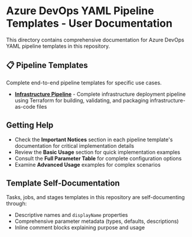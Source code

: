 # Azure DevOps YAML Pipeline Templates - User Documentation

This directory contains comprehensive documentation for Azure DevOps YAML pipeline templates in this repository.

## 📋 Pipeline Templates

Complete end-to-end pipeline templates for specific use cases.

- **[Infrastructure Pipeline](./infrastructure_pipeline.md)** - Complete infrastructure deployment pipeline using Terraform for building, validating, and packaging infrastructure-as-code files

## Getting Help

- Check the **Important Notices** section in each pipeline template's documentation for critical implementation details
- Review the **Basic Usage** section for quick implementation examples
- Consult the **Full Parameter Table** for complete configuration options
- Examine **Advanced Usage** examples for complex scenarios

## Template Self-Documentation

Tasks, jobs, and stages templates in this repository are self-documenting through:

- Descriptive names and `displayName` properties
- Comprehensive parameter metadata (types, defaults, descriptions)
- Inline comment blocks explaining purpose and usage
